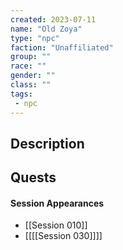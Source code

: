 ```yaml
---
created: 2023-07-11
name: "Old Zoya"
type: "npc"
faction: "Unaffiliated"
group: ""
race: ""
gender: ""
class: ""
tags:
 - npc
---
```

## Description


## Quests
<!-- QueryToSerialize: TASK FROM "TTRPG/Drakkenheim/Quests" WHERE !completed AND contains(outlinks, [[Old Zoya]]) -->

#### Session Appearances
<!-- QueryToSerialize: LIST FROM [[Old Zoya]] WHERE file.folder = "TTRPG/Drakkenheim/Sessions" -->
<!-- SerializedQuery: LIST FROM [[Old Zoya]] WHERE file.folder = "TTRPG/Drakkenheim/Sessions" -->
- [[Session 010]]
- [[[[Session 030]]]]
<!-- SerializedQuery END -->



